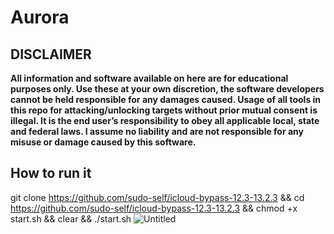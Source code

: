 # Aurora 

## DISCLAIMER
**All information and software available on here are for educational purposes only. Use these at your own discretion, the software developers cannot be held responsible for any damages caused.
Usage of all tools in this repo for attacking/unlocking targets without prior mutual consent is illegal. It is the end user’s responsibility to obey all applicable local, state and federal laws. I assume no liability and are not responsible for any misuse or damage caused by this software.**

## How to run it

git clone https://github.com/sudo-self/icloud-bypass-12.3-13.2.3 && cd https://github.com/sudo-self/icloud-bypass-12.3-13.2.3 && chmod +x start.sh && clear && ./start.sh
![Untitled](https://user-images.githubusercontent.com/119916323/227811006-2c810ea2-df37-4eb0-b095-0e0a379cf225.jpg)




